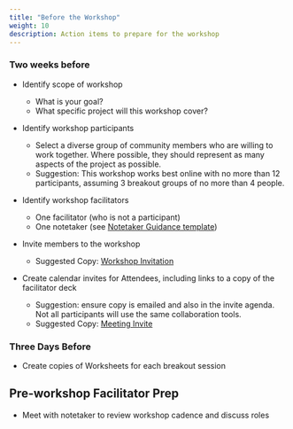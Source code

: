 ```yaml
---
title: "Before the Workshop"
weight: 10
description: Action items to prepare for the workshop
---
```


### Two weeks before

* Identify scope of workshop
    * What is your goal?
    * What specific project will this workshop cover?
* Identify workshop participants
    * Select a diverse group of community members who are willing to work together. Where possible, they should represent as many aspects of the project as possible.
    * Suggestion: This workshop works best online with no more than 12 participants, assuming 3 breakout groups of no more than 4 people.
* Identify workshop facilitators 
    * One facilitator (who is not a participant)
    * One notetaker (see [Notetaker Guidance template](../../templates/#notetaker-guidance))

* Invite members to the workshop
    * Suggested Copy: [Workshop Invitation](../../templates/#workshop-invitation)

* Create calendar invites for Attendees, including links to a copy of the facilitator deck
    * Suggestion: ensure copy is emailed and also in the invite agenda. Not all participants will use the same collaboration tools. 
    * Suggested Copy: [Meeting Invite](../../templates/#meeting-invite)


### Three Days Before

* Create copies of Worksheets for each breakout session
 

## Pre-workshop Facilitator Prep

* Meet with notetaker to review workshop cadence and discuss roles
